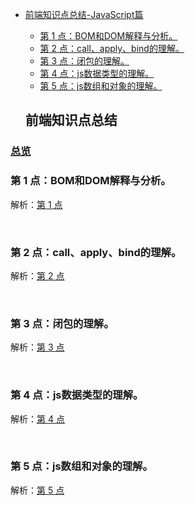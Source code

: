 - [前端知识点总结-JavaScript篇](#%E5%89%8D%E7%AB%AF%E7%9F%A5%E8%AF%86%E7%82%B9%E6%80%BB%E7%BB%93)
  - [第 1 点：BOM和DOM解释与分析。](#%E7%AC%AC-1-%E7%82%B9bom%E5%92%8Cdom%E8%A7%A3%E9%87%8A%E4%B8%8E%E5%88%86%E6%9E%90)
  - [第 2 点：call、apply、bind的理解。](#%E7%AC%AC-2-%E7%82%B9callapplybind%E7%9A%84%E7%90%86%E8%A7%A3)
  - [第 3 点：闭包的理解。](#%E7%AC%AC-3-%E7%82%B9%E9%97%AD%E5%8C%85%E7%9A%84%E7%90%86%E8%A7%A3)
  - [第 4 点：js数据类型的理解。](#%E7%AC%AC-4-%E7%82%B9js%E6%95%B0%E6%8D%AE%E7%B1%BB%E5%9E%8B%E7%9A%84%E7%90%86%E8%A7%A3)
  - [第 5 点：js数组和对象的理解。](#%E7%AC%AC-5-%E7%82%B9js%E6%95%B0%E7%BB%84%E5%92%8C%E5%AF%B9%E8%B1%A1%E7%9A%84%E7%90%86%E8%A7%A3)


  ## 前端知识点总结

### [总览](https://github.com/lotosv2010/front-end-summary/issues?q=is%3Aopen+is%3Aissue+label%3Asummary+label%3AJavaScript)

### 第 1 点：BOM和DOM解释与分析。

解析：[第 1 点](https://github.com/lotosv2010/front-end-summary/issues/2)

<br/>

### 第 2 点：call、apply、bind的理解。

解析：[第 2 点](https://github.com/lotosv2010/front-end-summary/issues/4)

<br/>

### 第 3 点：闭包的理解。

解析：[第 3 点](https://github.com/lotosv2010/front-end-summary/issues/6)

<br/>

### 第 4 点：js数据类型的理解。

解析：[第 4 点](https://github.com/lotosv2010/front-end-summary/issues/8)

<br/>

### 第 5 点：js数组和对象的理解。

解析：[第 5 点](https://github.com/lotosv2010/front-end-summary/issues/12)

<br/>
